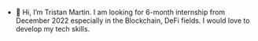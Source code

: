 - 👋 Hi, I’m Tristan Martin. 
I am looking for 6-month internship from December 2022 especially in the Blockchain, DeFi fields. 
I would love to develop my tech skills. 
